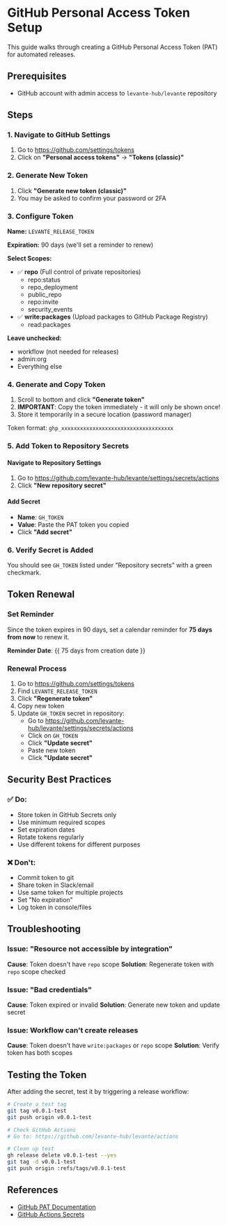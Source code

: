 # GitHub Personal Access Token Setup

This guide walks through creating a GitHub Personal Access Token (PAT) for automated releases.

## Prerequisites
- GitHub account with admin access to `levante-hub/levante` repository

## Steps

### 1. Navigate to GitHub Settings
1. Go to https://github.com/settings/tokens
2. Click on **"Personal access tokens"** → **"Tokens (classic)"**

### 2. Generate New Token
1. Click **"Generate new token (classic)"**
2. You may be asked to confirm your password or 2FA

### 3. Configure Token

**Name:** `LEVANTE_RELEASE_TOKEN`

**Expiration:** 90 days (we'll set a reminder to renew)

**Select Scopes:**
- ✅ **repo** (Full control of private repositories)
  - repo:status
  - repo_deployment
  - public_repo
  - repo:invite
  - security_events
- ✅ **write:packages** (Upload packages to GitHub Package Registry)
  - read:packages

**Leave unchecked:**
- workflow (not needed for releases)
- admin:org
- Everything else

### 4. Generate and Copy Token
1. Scroll to bottom and click **"Generate token"**
2. **IMPORTANT**: Copy the token immediately - it will only be shown once!
3. Store it temporarily in a secure location (password manager)

Token format: `ghp_xxxxxxxxxxxxxxxxxxxxxxxxxxxxxxxxxxxx`

### 5. Add Token to Repository Secrets

#### Navigate to Repository Settings
1. Go to https://github.com/levante-hub/levante/settings/secrets/actions
2. Click **"New repository secret"**

#### Add Secret
- **Name**: `GH_TOKEN`
- **Value**: Paste the PAT token you copied
- Click **"Add secret"**

### 6. Verify Secret is Added
You should see `GH_TOKEN` listed under "Repository secrets" with a green checkmark.

## Token Renewal

### Set Reminder
Since the token expires in 90 days, set a calendar reminder for **75 days from now** to renew it.

**Reminder Date**: {{ 75 days from creation date }}

### Renewal Process
1. Go to https://github.com/settings/tokens
2. Find `LEVANTE_RELEASE_TOKEN`
3. Click **"Regenerate token"**
4. Copy new token
5. Update `GH_TOKEN` secret in repository:
   - Go to https://github.com/levante-hub/levante/settings/secrets/actions
   - Click on `GH_TOKEN`
   - Click **"Update secret"**
   - Paste new token
   - Click **"Update secret"**

## Security Best Practices

### ✅ Do:
- Store token in GitHub Secrets only
- Use minimum required scopes
- Set expiration dates
- Rotate tokens regularly
- Use different tokens for different purposes

### ❌ Don't:
- Commit token to git
- Share token in Slack/email
- Use same token for multiple projects
- Set "No expiration"
- Log token in console/files

## Troubleshooting

### Issue: "Resource not accessible by integration"
**Cause**: Token doesn't have `repo` scope
**Solution**: Regenerate token with `repo` scope checked

### Issue: "Bad credentials"
**Cause**: Token expired or invalid
**Solution**: Generate new token and update secret

### Issue: Workflow can't create releases
**Cause**: Token doesn't have `write:packages` or `repo` scope
**Solution**: Verify token has both scopes

## Testing the Token

After adding the secret, test it by triggering a release workflow:

```bash
# Create a test tag
git tag v0.0.1-test
git push origin v0.0.1-test

# Check GitHub Actions
# Go to: https://github.com/levante-hub/levante/actions

# Clean up test
gh release delete v0.0.1-test --yes
git tag -d v0.0.1-test
git push origin :refs/tags/v0.0.1-test
```

## References
- [GitHub PAT Documentation](https://docs.github.com/en/authentication/keeping-your-account-and-data-secure/creating-a-personal-access-token)
- [GitHub Actions Secrets](https://docs.github.com/en/actions/security-guides/encrypted-secrets)
